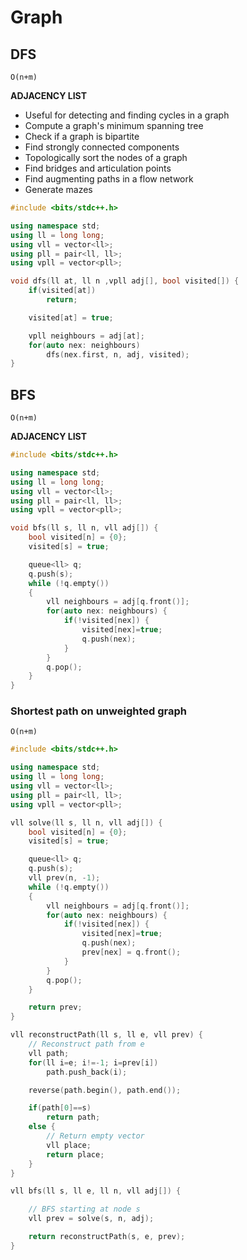 # Graph

## DFS
`O(n+m)`

**ADJACENCY LIST**

- Useful for detecting and finding cycles in a graph
- Compute a graph's minimum spanning tree
- Check if a graph is bipartite
- Find strongly connected components
- Topologically sort the nodes of a graph
- Find bridges and articulation points
- Find augmenting paths in a flow network
- Generate mazes

```cpp
#include <bits/stdc++.h>

using namespace std;
using ll = long long;
using vll = vector<ll>;
using pll = pair<ll, ll>;
using vpll = vector<pll>;

void dfs(ll at, ll n ,vpll adj[], bool visited[]) {
    if(visited[at])
        return;

    visited[at] = true;

    vpll neighbours = adj[at];
    for(auto nex: neighbours)
        dfs(nex.first, n, adj, visited);
}
```

## BFS
`O(n+m)`

**ADJACENCY LIST**

```cpp
#include <bits/stdc++.h>

using namespace std;
using ll = long long;
using vll = vector<ll>;
using pll = pair<ll, ll>;
using vpll = vector<pll>;

void bfs(ll s, ll n, vll adj[]) {
    bool visited[n] = {0};
    visited[s] = true;

    queue<ll> q;
    q.push(s);
    while (!q.empty())
    {
        vll neighbours = adj[q.front()]; 
        for(auto nex: neighbours) {
            if(!visited[nex]) {
                visited[nex]=true;
                q.push(nex);
            }
        }
        q.pop();   
    }
}
```

### Shortest path on unweighted graph
`O(n+m)`

```cpp
#include <bits/stdc++.h>

using namespace std;
using ll = long long;
using vll = vector<ll>;
using pll = pair<ll, ll>;
using vpll = vector<pll>;

vll solve(ll s, ll n, vll adj[]) {
    bool visited[n] = {0};
    visited[s] = true;

    queue<ll> q;
    q.push(s);
    vll prev(n, -1);
    while (!q.empty())
    {
        vll neighbours = adj[q.front()]; 
        for(auto nex: neighbours) {
            if(!visited[nex]) {
                visited[nex]=true;
                q.push(nex);
                prev[nex] = q.front();
            }
        }
        q.pop();   
    }

    return prev;
}

vll reconstructPath(ll s, ll e, vll prev) {
    // Reconstruct path from e
    vll path;
    for(ll i=e; i!=-1; i=prev[i])
        path.push_back(i);

    reverse(path.begin(), path.end());

    if(path[0]==s) 
        return path;
    else {
        // Return empty vector
        vll place;
        return place;
    } 
}

vll bfs(ll s, ll e, ll n, vll adj[]) {

    // BFS starting at node s
    vll prev = solve(s, n, adj);

    return reconstructPath(s, e, prev);
}
```